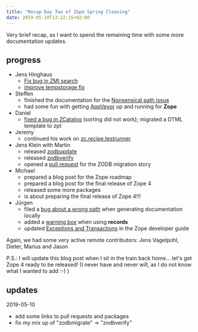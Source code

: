 ```yaml
---
title: "Recap Day Two of Zope Spring Cleaning"
date: 2019-05-10T13:22:15+02:00
---
```


Very brief recap, as I want to spend the remaining time with some more documentation updates.

## progress

- Jens Hinghaus
  - [Fix bug in ZMI search](https://github.com/zopefoundation/Zope/pull/605)
  - [improve tempstorage fix](https://github.com/zopefoundation/tempstorage/pull/11)
- Steffen
  - finished the documentation for the [Nonsensical path issue](https://github.com/zopefoundation/Zope/issues/575)
  - had some fun with getting [AppVeyor](https://github.com/zopefoundation/Zope/pull/613) up and running for **Zope**
- Daniel
  - [fixed a bug in ZCatalog](https://github.com/zopefoundation/Products.ZCatalog/pull/75) (sorting did not work); migrated a DTML template to zpt
- Jeremy
  - continued his work on [zc.recipe.testrunner](https://github.com/zopefoundation/zc.recipe.testrunner/pull/3)
- Jens Klein with Martin
  - released [zodbupdate](https://pypi.org/project/zodbupdate)
  - released [zodbverify](https://pypi.org/project/zodbverify/)
  - opened a [pull request](https://github.com/zopefoundation/Zope/pull/608) for the ZODB migration story
- Michael
  - prepared a blog post for the Zope roadmap
  - prepared a blog post for the final release of Zope 4
  - released some more packages
  - is about preparing the final release of Zope 4!!!
- Jürgen
  - filed a [bug about a wrong path](https://github.com/zopefoundation/Zope/issues/602) when generating documentation locally
  - added a [warning box](https://github.com/zopefoundation/Zope/issues/568) when using **records**
  - updated [Exceptions and Transactions](file:///home/jugmac00/Projects/Zope/docs/_build/html/zdgbook/ObjectPublishing.html#exceptions-and-transactions) in the Zope developer guide


Again, we had some very active remote contributors: Jens Vagelpohl, Dieter, Marius and Jason

P.S.: I will update this blog post when I sit in the train back home... let's get Zope 4 ready to be released! (I never have and never will, as I do not know what I wanted to add :-) )

## updates

2019-05-10
- add some links to pull requests and packages
- fix my mix up of "zodbmigrate" -> "zodbverify"
